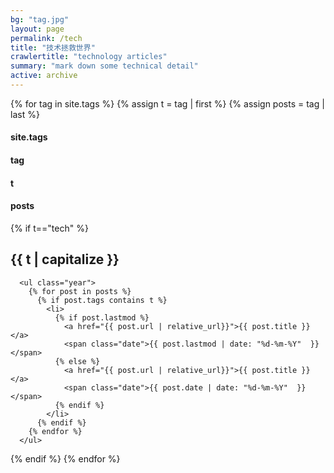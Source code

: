 ```yaml
---
bg: "tag.jpg"
layout: page
permalink: /tech
title: "技术拯救世界"
crawlertitle: "technology articles"
summary: "mark down some technical detail"
active: archive
---
```


{% for tag in site.tags %}
  {% assign t = tag | first %}
  {% assign posts = tag | last %}
  <h4 id="site_tags">site.tags</h4>
  <h4 id="tag">tag</h4>
  <h4 id="t">t</h4>
  <h4 id="posts">posts</h4>
  {% if t=="tech" %}
	  <h2 class="category-key" id="{{ t | downcase }}">{{ t | capitalize }}</h2>
	  
	  <ul class="year">
	    {% for post in posts %}
	      {% if post.tags contains t %}
	        <li>
	          {% if post.lastmod %}
	            <a href="{{ post.url | relative_url}}">{{ post.title }}</a>
	            <span class="date">{{ post.lastmod | date: "%d-%m-%Y"  }}</span>
	          {% else %}
	            <a href="{{ post.url | relative_url}}">{{ post.title }}</a>
	            <span class="date">{{ post.date | date: "%d-%m-%Y"  }}</span>
	          {% endif %}
	        </li>
	      {% endif %}
	    {% endfor %}
	  </ul>
  {% endif %}
{% endfor %}

